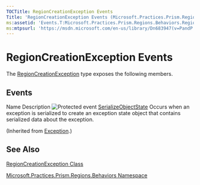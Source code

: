 ```yaml
---
TOCTitle: RegionCreationException Events
Title: 'RegionCreationException Events (Microsoft.Practices.Prism.Regions.Behaviors)'
ms:assetid: 'Events.T:Microsoft.Practices.Prism.Regions.Behaviors.RegionCreationException'
ms:mtpsurl: 'https://msdn.microsoft.com/en-us/library/Dn683947(v=PandP.50)'
---
```


# RegionCreationException Events

The [RegionCreationException](https://msdn.microsoft.com/en-us/library/microsoft.practices.prism.regions.behaviors.regioncreationexception(v=pandp.50)) type exposes the following members.

## Events

Name
Description
![](https://msdn.microsoft.com/en-us/Dn683947.protevent(en-us,PandP.50).gif "Protected event")
[SerializeObjectState](http://msdn.microsoft.com/en-us/library/ee332915)
Occurs when an exception is serialized to create an exception state object that contains serialized data about the exception.

(Inherited from [Exception](http://msdn.microsoft.com/en-us/library/c18k6c59).)

## See Also

[RegionCreationException Class](https://msdn.microsoft.com/en-us/library/microsoft.practices.prism.regions.behaviors.regioncreationexception(v=pandp.50))

[Microsoft.Practices.Prism.Regions.Behaviors Namespace](https://msdn.microsoft.com/en-us/library/microsoft.practices.prism.regions.behaviors(v=pandp.50))